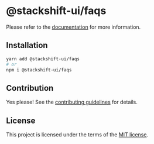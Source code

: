 # @stackshift-ui/faqs

Please refer to the [documentation](https://stackshift-ui.webriq.com/docs/components/faqs) for more information.

## Installation

```sh
yarn add @stackshift-ui/faqs
# or
npm i @stackshift-ui/faqs
```

## Contribution

Yes please! See the
[contributing guidelines](https://github.com/stackshift-ui/components/master/CONTRIBUTING.md)
for details.

## License

This project is licensed under the terms of the
[MIT license](https://github.com/stackshift-ui/components/master/LICENSE).
